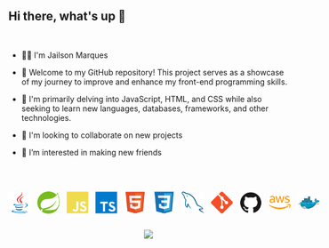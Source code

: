 ## Hi there, what's up 👋

<br/>

- 🙋‍♂️ I'm Jailson Marques

- 🔭 Welcome to my GitHub repository! This project serves as a showcase of my journey to improve and enhance my front-end programming skills.

- 🌱 I'm primarily delving into JavaScript, HTML, and CSS while also seeking to learn new languages, databases, frameworks, and other technologies.

- 🚀 I'm looking to collaborate on new projects

- 👀 I’m interested in making new friends

<br/><br/>
<!--
[![Typing SVG](https://readme-typing-svg.herokuapp.com/?color=A9A9A9&size=35&center=true&vCenter=true&width=1000&lines=HELLO,+My+name+is+Jailson+Marques;I'm+26+years+old;I'm+from+Brazil;I+Study+Systems+Analysis+and+Development;Be+Welcome!+:%29)](https://git.io/typing-svg)
-->


<div style="display:flex; gap:12px; align-items:center;">
  <!-- Java -->
  <img alt="Java" height="40" width="40" src="https://raw.githubusercontent.com/devicons/devicon/master/icons/java/java-original.svg" />

  <!-- Spring Boot -->
  <img alt="Spring Boot" height="40" width="40" src="https://raw.githubusercontent.com/devicons/devicon/master/icons/spring/spring-original.svg" />

  <!-- JavaScript -->
  <img alt="JavaScript" height="40" width="40" src="https://raw.githubusercontent.com/devicons/devicon/master/icons/javascript/javascript-plain.svg" />

  <!-- TypeScript -->
  <img alt="TypeScript" height="40" width="40" src="https://raw.githubusercontent.com/devicons/devicon/master/icons/typescript/typescript-original.svg" />

  <!-- HTML5 -->
  <img alt="HTML5" height="40" width="40" src="https://raw.githubusercontent.com/devicons/devicon/master/icons/html5/html5-original.svg" />

  <!-- CSS3 -->
  <img alt="CSS3" height="40" width="40" src="https://raw.githubusercontent.com/devicons/devicon/master/icons/css3/css3-original.svg" />

  <!-- SQL (MySQL como exemplo) -->
  <img alt="SQL" height="40" width="40" src="https://raw.githubusercontent.com/devicons/devicon/master/icons/mysql/mysql-original.svg" />

  <!-- Git -->
  <img alt="Git" height="40" width="40" src="https://raw.githubusercontent.com/devicons/devicon/master/icons/git/git-original.svg" />

  <!-- GitHub -->
  <img alt="GitHub" height="40" width="40" src="https://raw.githubusercontent.com/devicons/devicon/master/icons/github/github-original.svg" />

  <!-- AWS (corrigido) -->
  <img alt="AWS" height="40" width="40" src="https://raw.githubusercontent.com/devicons/devicon/master/icons/amazonwebservices/amazonwebservices-plain-wordmark.svg" />

  <!-- Docker -->
  <img alt="Docker" height="40" width="40" src="https://raw.githubusercontent.com/devicons/devicon/master/icons/docker/docker-original.svg" />
</div>


##

<div align="center">
 <a href="https://www.linkedin.com/in/jailson-marques-jm/" target="_blank"><img src="https://img.shields.io/badge/-LinkedIn-%230077B5?style=for-the-badge&logo=linkedin&logoColor=white" target="_blank"></a>
 

